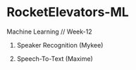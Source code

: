 # RocketElevators-ML
Machine Learning // Week-12

1. Speaker Recognition
(Mykee)



2. Speech-To-Text
(Maxime)